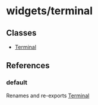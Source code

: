 # widgets/terminal

## Classes

- [Terminal](widgets.terminal.Class.Terminal.md)

## References

### default

Renames and re-exports [Terminal](widgets.terminal.Class.Terminal.md)
